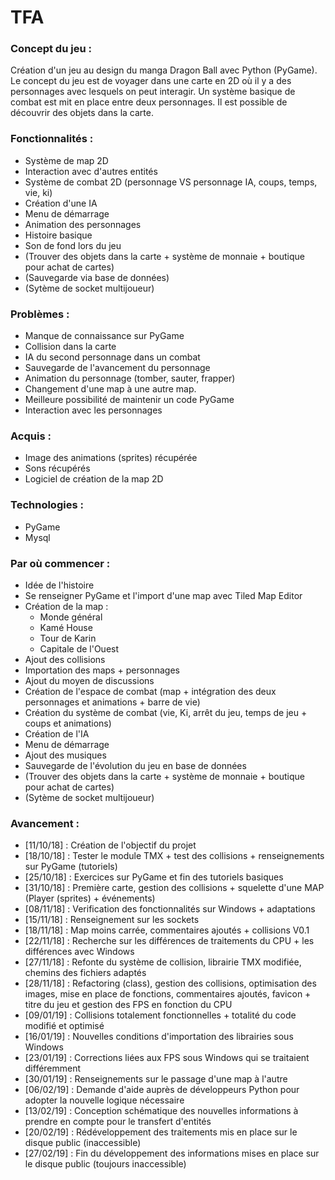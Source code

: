 # TFA

### **Concept du jeu :**

Création d'un jeu au design du manga Dragon Ball avec Python (PyGame). Le concept du jeu est de voyager dans une carte en 2D où il y a des personnages avec lesquels on peut interagir. Un système basique de combat est mit en place entre deux personnages. Il est possible de découvrir des objets dans la carte.

### **Fonctionnalités :**
- Système de map 2D
- Interaction avec d'autres entités
- Système de combat 2D (personnage VS personnage IA, coups, temps, vie, ki)
- Création d'une IA
- Menu de démarrage
- Animation des personnages
- Histoire basique
- Son de fond lors du jeu
- (Trouver des objets dans la carte + système de monnaie + boutique pour achat de cartes)
- (Sauvegarde via base de données)
- (Sytème de socket multijoueur)

### **Problèmes :**
- Manque de connaissance sur PyGame
- Collision dans la carte
- IA du second personnage dans un combat
- Sauvegarde de l'avancement du personnage
- Animation du personnage (tomber, sauter, frapper)
- Changement d'une map à une autre map.
- Meilleure possibilité de maintenir un code PyGame
- Interaction avec les personnages

### **Acquis :**
- Image des animations (sprites) récupérée
- Sons récupérés
- Logiciel de création de la map 2D

### **Technologies :**
- PyGame
- Mysql

### **Par où commencer :**
- Idée de l'histoire
- Se renseigner PyGame et l'import d'une map avec Tiled Map Editor
- Création de la map :
    - Monde général
    - Kamé House
    - Tour de Karin
    - Capitale de l'Ouest
- Ajout des collisions
- Importation des maps + personnages
- Ajout du moyen de discussions
- Création de l'espace de combat (map + intégration des deux personnages et animations + barre de vie)
- Création du système de combat (vie, Ki, arrêt du jeu, temps de jeu + coups et animations)
- Création de l'IA
- Menu de démarrage
- Ajout des musiques
- Sauvegarde de l'évolution du jeu en base de données
- (Trouver des objets dans la carte + système de monnaie + boutique pour achat de cartes)
- (Sytème de socket multijoueur)

### **Avancement :**
- [11/10/18] : Création de l'objectif du projet
- [18/10/18] : Tester le module TMX + test des collisions + renseignements sur PyGame (tutoriels)
- [25/10/18] : Exercices sur PyGame et fin des tutoriels basiques
- [31/10/18] : Première carte, gestion des collisions + squelette d'une MAP (Player (sprites) + événements)
- [08/11/18] : Verification des fonctionnalités sur Windows + adaptations
- [15/11/18] : Renseignement sur les sockets
- [18/11/18] : Map moins carrée, commentaires ajoutés + collisions V0.1
- [22/11/18] : Recherche sur les différences de traitements du CPU + les différences avec Windows 
- [27/11/18] : Refonte du système de collision, librairie TMX modifiée, chemins des fichiers adaptés
- [28/11/18] : Refactoring (class), gestion des collisions, optimisation des images, mise en place de fonctions, commentaires ajoutés, favicon + titre du jeu et gestion des FPS en fonction du CPU
- [09/01/19] : Collisions totalement fonctionnelles + totalité du code modifié et optimisé
- [16/01/19] : Nouvelles conditions d'importation des librairies sous Windows
- [23/01/19] : Corrections liées aux FPS sous Windows qui se traitaient différemment
- [30/01/19] : Renseignements sur le passage d'une map à l'autre
- [06/02/19] : Demande d'aide auprès de développeurs Python pour adopter la nouvelle logique nécessaire
- [13/02/19] : Conception schématique des nouvelles informations à prendre en compte pour le transfert d'entités
- [20/02/19] : Rédéveloppement des traitements mis en place sur le disque public (inaccessible)
- [27/02/19] : Fin du développement des informations mises en place sur le disque public (toujours inaccessible)